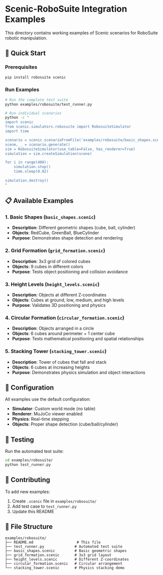 # Scenic-RoboSuite Integration Examples

This directory contains working examples of Scenic scenarios for RoboSuite robotic manipulation.

## 🚀 Quick Start

### Prerequisites
```bash
pip install robosuite scenic
```

### Run Examples

```bash
# Run the complete test suite
python examples/robosuite/test_runner.py

# Run individual scenarios
python -c "
import scenic
from scenic.simulators.robosuite import RobosuiteSimulator
import time

scenario = scenic.scenarioFromFile('examples/robosuite/basic_shapes.scenic')
scene, _ = scenario.generate()
sim = RobosuiteSimulator(use_table=False, has_renderer=True)
simulation = sim.createSimulation(scene)

for i in range(400):
    simulation.step()
    time.sleep(0.02)
    
simulation.destroy()
"
```

## 📋 Available Examples

### 1. Basic Shapes (`basic_shapes.scenic`)
- **Description**: Different geometric shapes (cube, ball, cylinder)
- **Objects**: RedCube, GreenBall, BlueCylinder
- **Purpose**: Demonstrates shape detection and rendering

### 2. Grid Formation (`grid_formation.scenic`) 
- **Description**: 3x3 grid of colored cubes
- **Objects**: 9 cubes in different colors
- **Purpose**: Tests object positioning and collision avoidance

### 3. Height Levels (`height_levels.scenic`)
- **Description**: Objects at different Z-coordinates
- **Objects**: Cubes at ground, low, medium, and high levels
- **Purpose**: Validates 3D positioning and physics

### 4. Circular Formation (`circular_formation.scenic`)
- **Description**: Objects arranged in a circle
- **Objects**: 6 cubes around perimeter + 1 center cube
- **Purpose**: Tests mathematical positioning and spatial relationships

### 5. Stacking Tower (`stacking_tower.scenic`)
- **Description**: Tower of cubes that fall and stack
- **Objects**: 6 cubes at increasing heights
- **Purpose**: Demonstrates physics simulation and object interactions

## 🔧 Configuration

All examples use the default configuration:
- **Simulator**: Custom world mode (no table)
- **Renderer**: MuJoCo viewer enabled
- **Physics**: Real-time stepping
- **Objects**: Proper shape detection (cube/ball/cylinder)

## 🧪 Testing

Run the automated test suite:
```bash
cd examples/robosuite/
python test_runner.py
```

## 🤝 Contributing

To add new examples:
1. Create `.scenic` file in `examples/robosuite/`
2. Add test case to `test_runner.py`
3. Update this README

## 📄 File Structure

```
examples/robosuite/
├── README.md                    # This file
├── test_runner.py              # Automated test suite
├── basic_shapes.scenic         # Basic geometric shapes
├── grid_formation.scenic       # 3x3 grid layout
├── height_levels.scenic        # Different Z-coordinates
├── circular_formation.scenic   # Circular arrangement
└── stacking_tower.scenic       # Physics stacking demo
```
